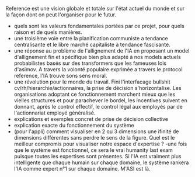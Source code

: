 Reference est une vision globale et totale sur l'état actuel du monde et sur la façon dont on peut l'organiser pour le futur.
- quels sont les valeurs fondamentales portées par ce projet, pour quels raison et de quels manières.
- une troisième voie entre la planification communiste a tendance centralisante et le libre marché capitaliste à tendance fascisante.
- une réponse au problème de l'allignement de l'IA en proposant un model d'allignement fin et spécifique bien plus adapté à nos models actuels probabilistes basés sur des transformers que les fameuses lois d'asimov. A travers la volonté populaire exprimée a travers le protocol reference, l'IA trouve sons sens moral.
- une révolution pour le monde du travail. Fini l'interfacage bullshit cv/rh/hierarchie/actionnaires, la prise de décision s'horizontalise. Les organisations adoptant ce fonctionnement marchent mieux que les vielles structures et pour parachever le bordel, les incentives suivent en donnant, après le control effectif, le control légal aux employés par de l'actionnariat employé généralisé.
- explications et exemples concret de prise de décision collective
- explication exacte du fonctionnement du système
- (pour l'appli) comment visualiser en 2 ou 3 dimensions une ifinité de dimensions différentes sans perdre le sens de la figure. Quel est le meilleur compromis pour visualiser notre espace d'expertise ?
-une fois que le système est fonctionnel, ce sera le vrai humanity last exam puisque toutes les expertises sont présentes. Si l'IA est vraiment plus intelligente que chaque humain sur chaque domaine, le système rankera l'IA comme expert n°1 sur chaque domaine. M'ASI est là.
